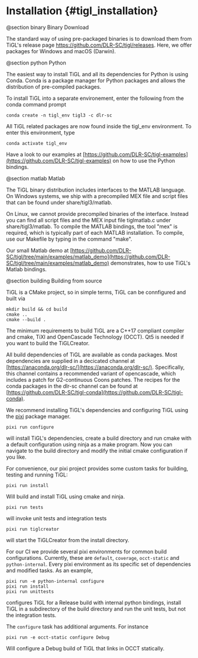 Installation {#tigl_installation}
===========

@section binary Binary Download

The standard way of using pre-packaged binaries is to download them from TiGL's release page https://github.com/DLR-SC/tigl/releases.
Here, we offer packages for Windows and macOS (Darwin).

@section python Python

The easiest way to install TiGL and all its dependencies for Python is using Conda. Conda is a package manager
for Python packages and allows the distribution of pre-compiled packages.

To install TiGL into a separate environement, enter the following from the conda command prompt

    conda create -n tigl_env tigl3 -c dlr-sc

All TiGL related packages are now found inside the tigl_env environment. To enter this environment, type

    conda activate tigl_env

Have a look to our examples at [https://github.com/DLR-SC/tigl-examples](https://github.com/DLR-SC/tigl-examples) on how to use the Python bindings.

@section matlab Matlab

The TiGL binary distribution includes interfaces to the MATLAB language. On Windows systems, we ship
with a precompiled MEX file and script files that can be found under share/tigl3/matlab.

On Linux, we cannot provide precompiled binaries of the interface. Instead you can find all
script files and the MEX input file tiglmatlab.c under share/tigl3/matlab. To compile the
MATLAB bindings, the tool "mex" is required, which is typically part of each MATLAB installation.
To compile, use our Makefile by typing in the command "make".

Our small Matlab demo at [https://github.com/DLR-SC/tigl/tree/main/examples/matlab_demo](https://github.com/DLR-SC/tigl/tree/main/examples/matlab_demo) demonstrates, how to use TiGL's Matlab bindings.

@section building Building from source

TiGL is a CMake project, so in simple terms, TiGL can be connfigured and built via

    mkdir build && cd build
    cmake .. 
    cmake --build .

The minimum requirements to build TiGL are a C++17 compliant compiler and cmake,  TiXI and OpenCascade Technology (OCCT). Qt5 is needed if you want to build the TiGLCreator.

All build dependencies of TiGL are available as conda packages. Most dependencies are supplied in a decicated channel at [https://anaconda.org/dlr-sc/](https://anaconda.org/dlr-sc/). 
Specifically, this channel contains a recommended variant of opencascade, which includes a patch for G2-continuous Coons patches.
The recipes for the conda packages in the dlr-sc channel can be found at [https://github.com/DLR-SC/tigl-conda](https://github.com/DLR-SC/tigl-conda).

We recommend installing TiGL's dependencies and configuring TiGL using the [pixi](https://pixi.sh/latest/) package manager.

    pixi run configure

will install TiGL's dependencies, create a build directory and run cmake with a default configuration using ninja as a make program. Now you can navigate to the build directory and modify the initial cmake configuration if you like.

For convenience, our pixi project provides some custom tasks for building, testing and running TiGL:

    pixi run install

Will build and install TiGL using cmake and ninja.

    pixi run tests

will invoke unit tests and integration tests

    pixi run tiglcreator

will start the TiGLCreator from the install directory.

For our CI we provide several pixi environments for common build configurations. Currently, these are `default`, `coverage`, `occt-static` and `python-internal`.
Every pixi environment as its specific set of dependencies and modified tasks. As an example,

    pixi run -e python-internal configure
    pixi run install
    pixi run unittests

 configures TiGL for a Release build with internal python bindings, install TiGL in a subdirectory of the build directory and run the unit tests, but not the integration tests.

The `configure` task has additional arguments. For instance

    pixi run -e occt-static configure Debug

Will configure a Debug build of TiGL that links in OCCT statically.